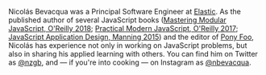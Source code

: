 Nicolás Bevacqua was a Principal Software Engineer at [Elastic](https://elastic.co). As the published author of several JavaScript books ([Mastering Modular JavaScript, O'Reilly 2018](https://amzn.to/2W5bvtR); [Practical Modern JavaScript, O'Reilly 2017](https://amzn.to/3efm5F5); [JavaScript Application Design, Manning 2015](https://amzn.to/2Zbo5JY)) and the editor of [Pony Foo](https://ponyfoo.com), Nicolás has experience not only in working on JavaScript problems, but also in sharing his applied learning with others. You can find him on Twitter as [@nzgb](https://twitter.com/nzgb), and — if you're into cooking — on Instagram as [@nbevacqua](https://www.instagram.com/nbevacqua/).
